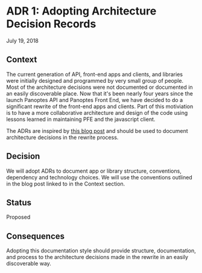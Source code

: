 # ADR 1: Adopting Architecture Decision Records

July 19, 2018

## Context

The current generation of API, front-end apps and clients, and libraries were initially designed and programmed by very small group of people. Most of the architecture decisions were not documented or documented in an easily discoverable place. Now that it's been nearly four years since the launch Panoptes API and Panoptes Front End, we have decided to do a significant rewrite of the front-end apps and clients. Part of this motiviation is to have a more collaborative architecture and design of the code using lessons learned in maintaining PFE and the javascript client. 

The ADRs are inspired by [this blog post](http://thinkrelevance.com/blog/2011/11/15/documenting-architecture-decisions) and should be used to document architecture decisions in the rewrite process.

## Decision

We will adopt ADRs to document app or library structure, conventions, dependency and technology choices. We will use the conventions outlined in the blog post linked to in the Context section.

## Status

Proposed

## Consequences

Adopting this documentation style should provide structure, documentation, and process to the architecture decisions made in the rewrite in an easily discoverable way. 